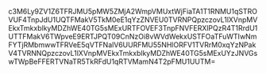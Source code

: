 c3M6Ly9ZV1Z6TFRJMU5pMW5ZMjA2WmpVMUxtWjFiaTA1T1RNMU1qSTROVUF4TnpJdU1UQTFMakV5TkM0eE1qYzZNVEU0TVRNPQpzczovL1lXVnpMVEkxTmkxblkyMDZhWE40TG5sMExURTFOVEF3TnpFNVFERXlPQzR4T1RrdU1UTTFMakV6TWpveE9ERTJPQT09CnNzOi8vWVdWekxUSTFOaTFuWTIwNmFYTjRMbmwwTFRVeE5qVTFNalV6UURFMU55NHlORFV1TVRrM0xqYzNPakV4TVRNNQpzczovL1lXVnpMVEkxTmkxblkyMDZhWE40TG5sMExUYzJNVGswTWpBeFFERTVNaTR5TkRFdU1qRTVMamN4T2pFMU1UUTM=